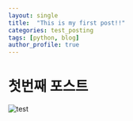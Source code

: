 ```yaml
---
layout: single
title:  "This is my first post!!"
categories: test_posting
tags: [python, blog]
author_profile: true
---
```


# 첫번째 포스트

![test](../../images/2022-08-18-first/test.png)

